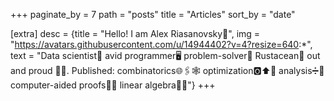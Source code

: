 +++
paginate_by = 7
path = "posts"
title = "Articles"
sort_by = "date"

[extra]
desc = {title = "Hello! I am Alex Riasanovsky👋", img = "https://avatars.githubusercontent.com/u/14944402?v=4?resize=640:*", text = "Data scientist🧮 avid programmer🖥 problem-solver🧩 Rustacean🦀 out and proud 🏳️‍⚧️. Published: combinatorics🌐🖇🕸 optimization🅾️⬆️💯 analysis➗🔣 computer-aided proofs📃💾 linear algebra🔡🏁"}
+++
